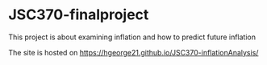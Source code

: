 # JSC370-finalproject

This project is about examining inflation and how to predict future inflation

The site is hosted on https://hgeorge21.github.io/JSC370-inflationAnalysis/